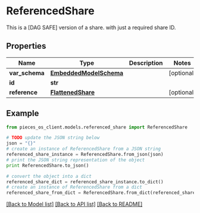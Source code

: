 # ReferencedShare

This is a [DAG SAFE] version of a share. with just a required share ID.

## Properties
Name | Type | Description | Notes
------------ | ------------- | ------------- | -------------
**var_schema** | [**EmbeddedModelSchema**](EmbeddedModelSchema.md) |  | [optional] 
**id** | **str** |  | 
**reference** | [**FlattenedShare**](FlattenedShare.md) |  | [optional] 

## Example

```python
from pieces_os_client.models.referenced_share import ReferencedShare

# TODO update the JSON string below
json = "{}"
# create an instance of ReferencedShare from a JSON string
referenced_share_instance = ReferencedShare.from_json(json)
# print the JSON string representation of the object
print ReferencedShare.to_json()

# convert the object into a dict
referenced_share_dict = referenced_share_instance.to_dict()
# create an instance of ReferencedShare from a dict
referenced_share_from_dict = ReferencedShare.from_dict(referenced_share_dict)
```
[[Back to Model list]](../README.md#documentation-for-models) [[Back to API list]](../README.md#documentation-for-api-endpoints) [[Back to README]](../README.md)


